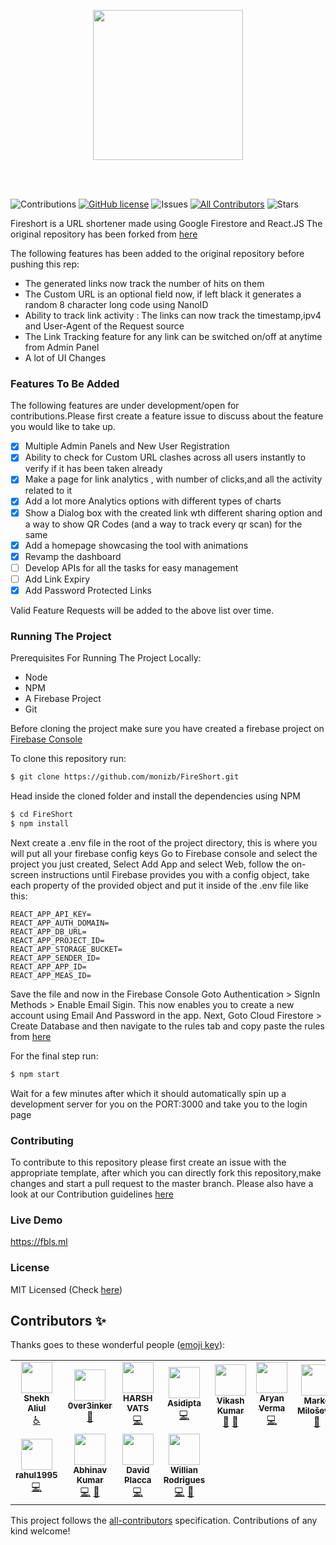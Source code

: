 <p align="center">
<img src="https://firebasestorage.googleapis.com/v0/b/trello-87674.appspot.com/o/Untitled%20design.gif?alt=media&token=ceff00a1-4d3a-4b05-9ffd-68e90f458b2e" width="240"/>
 </p>
 <br>
 <br>

![Contributions](https://img.shields.io/badge/contributions-welcome-brightgreen.svg)
[![GitHub license](https://img.shields.io/github/license/thedevs-network/kutt.svg)](https://github.com/monizb/FireShort/blob/master/LICENSE)
![Issues](https://img.shields.io/github/issues/monizb/FireShort)
[![All Contributors](https://img.shields.io/badge/all_contributors-9-orange.svg?style=flat-square)](#contributors-)
![Stars](https://img.shields.io/github/stars/monizb/FireShort)

Fireshort is a URL shortener made using Google Firestore and React.JS The
original repository has been forked from
[here](https://github.com/xprilion/fireshort)

The following features has been added to the original repository before pushing
this rep:

- The generated links now track the number of hits on them
- The Custom URL is an optional field now, if left black it generates a random 8
  character long code using NanoID
- Ability to track link activity : The links can now track the timestamp,ipv4
  and User-Agent of the Request source
- The Link Tracking feature for any link can be switched on/off at anytime from
  Admin Panel
- A lot of UI Changes

### Features To Be Added

The following features are under development/open for contributions.Please first
create a feature issue to discuss about the feature you would like to take up.

- [x] Multiple Admin Panels and New User Registration
- [x] Ability to check for Custom URL clashes across all users instantly to
      verify if it has been taken already
- [x] Make a page for link analytics , with number of clicks,and all the
      activity related to it
- [x] Add a lot more Analytics options with different types of charts
- [x] Show a Dialog box with the created link wth different sharing option and a
      way to show QR Codes (and a way to track every qr scan) for the same
- [x] Add a homepage showcasing the tool with animations
- [x] Revamp the dashboard
- [ ] Develop APIs for all the tasks for easy management
- [ ] Add Link Expiry
- [x] Add Password Protected Links

Valid Feature Requests will be added to the above list over time.

### Running The Project

Prerequisites For Running The Project Locally:

- Node
- NPM
- A Firebase Project
- Git

Before cloning the project make sure you have created a firebase project on
[Firebase Console](http://console.firebase.google.com)

To clone this repository run:

```sh
$ git clone https://github.com/monizb/FireShort.git
```

Head inside the cloned folder and install the dependencies using NPM

```sh
$ cd FireShort
$ npm install
```

Next create a .env file in the root of the project directory, this is where you
will put all your firebase config keys Go to Firebase console and select the
project you just created, Select Add App and select Web, follow the on-screen
instructions until Firebase provides you with a config object, take each
property of the provided object and put it inside of the .env file like this:

```
REACT_APP_API_KEY=
REACT_APP_AUTH_DOMAIN=
REACT_APP_DB_URL=
REACT_APP_PROJECT_ID=
REACT_APP_STORAGE_BUCKET=
REACT_APP_SENDER_ID=
REACT_APP_APP_ID=
REACT_APP_MEAS_ID=
```

Save the file and now in the Firebase Console Goto Authentication > SignIn
Methods > Enable Email Sigin. This now enables you to create a new account using
Email And Password in the app. Next, Goto Cloud Firestore > Create Database and
then navigate to the rules tab and copy paste the rules from
[here](https://github.com/monizb/FireShort/blob/master/firestore.rules)

For the final step run:

```sh
$ npm start
```

Wait for a few minutes after which it should automatically spin up a development
server for you on the PORT:3000 and take you to the login page

### Contributing

To contribute to this repository please first create an issue with the
appropriate template, after which you can directly fork this repository,make
changes and start a pull request to the master branch. Please also have a look
at our Contribution guidelines
[here](https://github.com/monizb/FireShort/blob/master/CONTRIBUTING.md)

### Live Demo

https://fbls.ml

### License

MIT Licensed (Check
[here](https://github.com/monizb/FireShort/blob/master/LICENSE))

## Contributors ✨

Thanks goes to these wonderful people
([emoji key](https://allcontributors.org/docs/en/emoji-key)):

<!-- ALL-CONTRIBUTORS-LIST:START - Do not remove or modify this section -->
<!-- prettier-ignore-start -->
<!-- markdownlint-disable -->
<table>
  <tr>
    <td align="center"><a href="https://alii13.github.io/portfolio/"><img src="https://avatars1.githubusercontent.com/u/48530814?v=4" width="50px;" alt=""/><br /><sub><b>Shekh Aliul</b></sub></a><br /><a href="#a11y-alii13" title="Accessibility">️️️️♿️</a></td>
    <td align="center"><a href="https://github.com/OverthinkersArea"><img src="https://avatars2.githubusercontent.com/u/53104897?v=4" width="50px;" alt=""/><br /><sub><b>0ver3inker</b></sub></a><br /><a href="https://github.com/monizb/FireShort/commits?author=OverthinkersArea" title="Documentation">📖</a></td>
    <td align="center"><a href="http://harshvats.vercel.app"><img src="https://avatars0.githubusercontent.com/u/45518343?v=4" width="50px;" alt=""/><br /><sub><b>HARSH VATS</b></sub></a><br /><a href="https://github.com/monizb/FireShort/commits?author=harshvats2000" title="Code">💻</a></td>
    <td align="center"><a href="https://github.com/asi309"><img src="https://avatars0.githubusercontent.com/u/22616656?v=4" width="50px;" alt=""/><br /><sub><b>Asidipta</b></sub></a><br /><a href="https://github.com/monizb/FireShort/commits?author=asi309" title="Code">💻</a></td>
    <td align="center"><a href="https://github.com/vikashgaya916"><img src="https://avatars1.githubusercontent.com/u/62158550?v=4" width="50px;" alt=""/><br /><sub><b>Vikash Kumar</b></sub></a><br /><a href="https://github.com/monizb/FireShort/issues?q=author%3Avikashgaya916" title="Bug reports">🐛</a> <a href="#design-vikashgaya916" title="Design">🎨</a></td>
    <td align="center"><a href="http://aryanverma.in"><img src="https://avatars1.githubusercontent.com/u/12378189?v=4" width="50px;" alt=""/><br /><sub><b>Aryan Verma</b></sub></a><br /><a href="https://github.com/monizb/FireShort/commits?author=i-aryan" title="Code">💻</a></td>
    <td align="center"><a href="https://github.com/TaarnStar"><img src="https://avatars3.githubusercontent.com/u/17704741?v=4" width="50px;" alt=""/><br /><sub><b>Marko Milošević</b></sub></a><br /><a href="https://github.com/monizb/FireShort/issues?q=author%3ATaarnStar" title="Bug reports">🐛</a></td>
  </tr>
  <tr>
    <td align="center"><a href="https://github.com/rahul1995"><img src="https://avatars0.githubusercontent.com/u/7647789?v=4" width="50px;" alt=""/><br /><sub><b>rahul1995</b></sub></a><br /><a href="https://github.com/monizb/FireShort/commits?author=rahul1995" title="Code">💻</a></td>
    <td align="center"><a href="https://me.avitechlab.com"><img src="https://avatars1.githubusercontent.com/u/15830206?v=4" width="50px;" alt=""/><br /><sub><b>Abhinav Kumar</b></sub></a><br /><a href="https://github.com/monizb/FireShort/commits?author=abhinavkrin" title="Code">💻</a> <a href="https://github.com/monizb/FireShort/issues?q=author%3Aabhinavkrin" title="Bug reports">🐛</a></td>
    <td align="center"><a href="https://github.com/pyplacca"><img src="https://avatars3.githubusercontent.com/u/36242450?v=4" width="50px;" alt=""/><br /><sub><b>David Placca</b></sub></a><br /><a href="https://github.com/monizb/FireShort/commits?author=pyplacca" title="Code">💻</a></td>
    <td align="center"><a href="https://willianrod.com/"><img src="https://avatars1.githubusercontent.com/u/6539258?v=4" width="50px;" alt=""/><br /><sub><b>Willian Rodrigues</b></sub></a><br /><a href="https://github.com/monizb/FireShort/commits?author=WillianRod" title="Code">💻</a> <a href="#design-WillianRod" title="Design">🎨</a></td>
  </tr>
</table>

<!-- markdownlint-enable -->
<!-- prettier-ignore-end -->

<!-- ALL-CONTRIBUTORS-LIST:END -->

This project follows the
[all-contributors](https://github.com/all-contributors/all-contributors)
specification. Contributions of any kind welcome!
